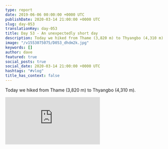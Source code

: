 ```yaml
---
type: report
date: 2019-06-06 00:00:00 +0000 UTC
publishDate: 2020-03-14 21:00:00 +0000 UTC
slug: day-053
translationKey: day-053
title: Day 53 - An unexpectedly short day
description: Today we hiked from Thame (3,820 m) to Thyangbo (4,310 m).
image: "/v1553075075/D053_dhdm2k.jpg"
keywords: []
author: dave
featured: true
social_posts: true
social_date: 2020-03-14 21:00:00 +0000 UTC
hashtags: "#vlog"
title_has_context: false
---
```


Today we hiked from Thame (3,820 m) to Thyangbo (4,310 m).

<iframe class="youtube75" src="https://www.youtube.com/embed/JH_znHQmDJ8" frameborder="0" allow="accelerometer; autoplay; encrypted-media; gyroscope; picture-in-picture" allowfullscreen></iframe>

